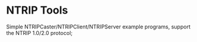 # NTRIP Tools

Simple NTRIPCaster/NTRIPClient/NTRIPServer example programs, support the NTRIP 1.0/2.0 protocol;

